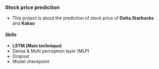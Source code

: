 ### Stock price prediction 

- This project is about the prediction of stock price of **Delta**,**Starbucks** and **Kakao** 

#### *Skills*
- **LSTM (Main technique)**
- Dense & Multi perceptron layer (MLP) 
- Dropout
- Model checkpoint 
